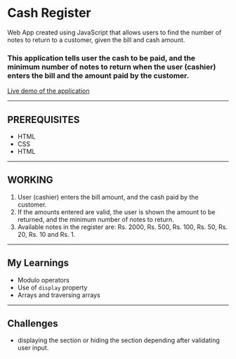 # Cash Register
Web App created using JavaScript that allows users to find the number of notes to return to a customer, given the bill and cash amount.

### This application tells user the cash to be paid, and the minimum number of notes to return when the user (cashier) enters the bill and the amount paid by the customer.
[Live demo of the application](https://cash-register-bharati.netlify.app/)
<hr />

## PREREQUISITES
* HTML
* CSS
* HTML

<hr />

## WORKING
1. User (cashier) enters the bill amount, and the cash paid by the customer.
2. If the amounts entered are valid, the user is shown the amount to be returned, and the minimum number of notes to return.
3. Available notes in the register are: Rs. 2000, Rs. 500, Rs. 100, Rs. 50, Rs. 20, Rs. 10 and Rs. 1. 

<hr />

## My Learnings
- Modulo operators
- Use of `display` property
- Arrays and traversing arrays

<hr />

## Challenges
- displaying the section or hiding the section depending after validating user input.
